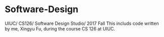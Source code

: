# Software-Design
UIUC/ CS126/ Software Design Studio/ 2017 Fall
This includs code written by me, Xingyu Fu, during the course CS 126 at UIUC. 
